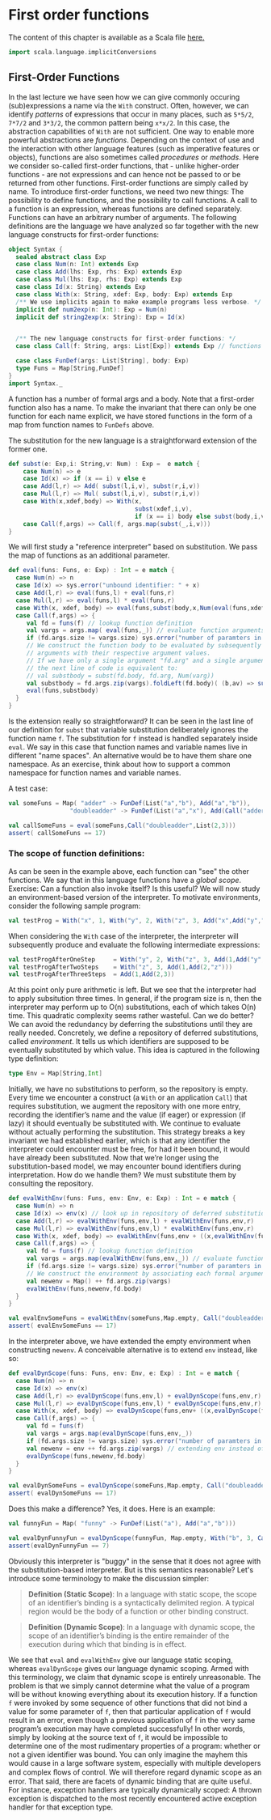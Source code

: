 # First order functions

The content of this chapter is available as a Scala file [here.](./first-order-functions.scala)

```scala mdoc:invisible
import scala.language.implicitConversions
```

## First-Order Functions

In the last lecture we have seen how we can give commonly occuring (sub)expressions a name via the `With` construct. Often, however,
we can identify _patterns_ of expressions that occur in many places, such as ``5*5/2``, ``7*7/2`` and ``3*3/2``, the common pattern
being ``x*x/2``. In this case, the abstraction capabilities of `With` are not sufficient.
One way to enable more powerful abstractions are _functions_. Depending on the context of use and the interaction with other language
features (such as imperative features or objects), functions are also sometimes called _procedures_ or _methods_.
Here we consider so-called first-order functions, that - unlike higher-order functions - are not expressions and can hence not be passed
to or be returned from other functions. First-order functions are simply called by name.
To introduce first-order functions, we need two new things: The possibility to define functions, and the possibility to call functions.
A call to a function is an expression, whereas functions are defined separately. Functions can have an arbitrary number of arguments.
The following definitions are the language we have analyzed so far together with the new language constructs for first-order functions:

```scala mdoc
object Syntax {
  sealed abstract class Exp
  case class Num(n: Int) extends Exp
  case class Add(lhs: Exp, rhs: Exp) extends Exp
  case class Mul(lhs: Exp, rhs: Exp) extends Exp
  case class Id(x: String) extends Exp
  case class With(x: String, xdef: Exp, body: Exp) extends Exp
  /** We use implicits again to make example programs less verbose. */
  implicit def num2exp(n: Int): Exp = Num(n)
  implicit def string2exp(x: String): Exp = Id(x)


  /** The new language constructs for first-order functions: */
  case class Call(f: String, args: List[Exp]) extends Exp // functions are called by name

  case class FunDef(args: List[String], body: Exp)
  type Funs = Map[String,FunDef]
}
import Syntax._
```

A function has a number of formal args and a body. Note that a first-order function also
has a name. To make the invariant that there can only be one function for each
name explicit, we have stored functions in the form of a map from function names to
`FunDefs` above.

The substitution for the new language is a straightforward extension of the former one.

```scala mdoc
def subst(e: Exp,i: String,v: Num) : Exp =  e match {
    case Num(n) => e
    case Id(x) => if (x == i) v else e
    case Add(l,r) => Add( subst(l,i,v), subst(r,i,v))
    case Mul(l,r) => Mul( subst(l,i,v), subst(r,i,v))
    case With(x,xdef,body) => With(x,
                                   subst(xdef,i,v),
                                   if (x == i) body else subst(body,i,v))
    case Call(f,args) => Call(f, args.map(subst(_,i,v)))
}
```

We will first study a "reference interpreter" based on substitution.
We pass the map of functions as an additional parameter.

```scala mdoc
def eval(funs: Funs, e: Exp) : Int = e match {
  case Num(n) => n
  case Id(x) => sys.error("unbound identifier: " + x)
  case Add(l,r) => eval(funs,l) + eval(funs,r)
  case Mul(l,r) => eval(funs,l) * eval(funs,r)
  case With(x, xdef, body) => eval(funs,subst(body,x,Num(eval(funs,xdef))))
  case Call(f,args) => {
     val fd = funs(f) // lookup function definition
     val vargs = args.map( eval(funs,_)) // evaluate function arguments
     if (fd.args.size != vargs.size) sys.error("number of paramters in call to " + f + " does not match")
     // We construct the function body to be evaluated by subsequently substituting all formal
     // arguments with their respective argument values.
     // If we have only a single argument "fd.arg" and a single argument value "varg",
     // the next line of code is equivalent to:
     // val substbody = subst(fd.body, fd.arg, Num(varg))
     val substbody = fd.args.zip(vargs).foldLeft(fd.body)( (b,av) => subst(b,av._1,Num(av._2)) )
     eval(funs,substbody)
  }
}
```

Is the extension really so straightforward?  It can be seen in the last line of our
definition for ``subst`` that variable substitution deliberately ignores the function
name ``f``. The substitution for ``f`` instead is handled separately inside ``eval``.
We say in this case that function names and variable names live in different "name spaces".
An alternative would be to have them share one namespace. As an exercise, think about how
to support a common namespace for function names and variable names.

A test case:

```scala mdoc:silent
val someFuns = Map( "adder" -> FunDef(List("a","b"), Add("a","b")),
                 "doubleadder" -> FunDef(List("a","x"), Add(Call("adder", List("a",5)),Call("adder", List("x",7)))))
```

```scala mdoc
val callSomeFuns = eval(someFuns,Call("doubleadder",List(2,3)))
assert( callSomeFuns == 17)
```


### The scope of function definitions:

As can be seen in the example above, each function can "see" the other functions. We say that in this language functions have a _global scope_.
Exercise: Can a function also invoke itself? Is this useful?
We will now study an environment-based version of the interpreter. To motivate environments, consider the following sample program:

```scala mdoc:silent
val testProg = With("x", 1, With("y", 2, With("z", 3, Add("x",Add("y","z")))))
```

When considering the ``With`` case of the interpreter, the interpreter will subsequently produce and evaluate the following intermediate expressions:

```scala mdoc:silent
val testProgAfterOneStep     = With("y", 2, With("z", 3, Add(1,Add("y","z"))))
val testProgAfterTwoSteps    = With("z", 3, Add(1,Add(2,"z")))
val testProgAfterThreeSteps  = Add(1,Add(2,3))
```

At this point only pure arithmetic is left. But we see that the interpreter had to apply subsitution three times. In general, if the
program size is n, then the interpreter may perform up to O(n) substitutions, each of which takes O(n) time. This quadratic complexity
seems rather wasteful. Can we do better?
We can avoid the redundancy by deferring the substitutions until they are really needed. Concretely, we define a repository of deferred
substitutions, called _environment_. It tells us which identifiers are supposed to be eventually substituted by which value. This idea
is captured in the following type definition:

```scala mdoc
type Env = Map[String,Int]
```

Initially, we have no substitutions to perform, so the repository is empty. Every time we encounter a construct (a `With` or an application `Call`)
that requires substitution, we augment the repository with one more entry, recording the identifier’s name and the value (if eager) or
expression (if lazy) it should eventually be substituted with. We continue to evaluate without actually performing the substitution.
This strategy breaks a key invariant we had established earlier, which is that any identifier the interpreter could encounter must be
free, for had it been bound, it would have already been substituted.  Now that we’re longer using the substitution-based model, we may
encounter bound identifiers during interpretation.  How do we handle them?  We must substitute them by consulting the repository.

```scala mdoc
def evalWithEnv(funs: Funs, env: Env, e: Exp) : Int = e match {
  case Num(n) => n
  case Id(x) => env(x) // look up in repository of deferred substitutions
  case Add(l,r) => evalWithEnv(funs,env,l) + evalWithEnv(funs,env,r)
  case Mul(l,r) => evalWithEnv(funs,env,l) * evalWithEnv(funs,env,r)
  case With(x, xdef, body) => evalWithEnv(funs,env + ((x,evalWithEnv(funs,env,xdef))),body)
  case Call(f,args) => {
     val fd = funs(f) // lookup function definition
     val vargs = args.map(evalWithEnv(funs,env,_)) // evaluate function arguments
     if (fd.args.size != vargs.size) sys.error("number of paramters in call to " + f + " does not match")
     // We construct the environment by associating each formal argument to its actual value
     val newenv = Map() ++ fd.args.zip(vargs)
     evalWithEnv(funs,newenv,fd.body)
  }
}

val evalEnvSomeFuns = evalWithEnv(someFuns,Map.empty, Call("doubleadder",List(2,3)))
assert( evalEnvSomeFuns == 17)
```

In the interpreter above, we have extended the empty environment when constructing ``newenv``. A conceivable alternative is to
extend ``env`` instead, like so:

```scala mdoc
def evalDynScope(funs: Funs, env: Env, e: Exp) : Int = e match {
  case Num(n) => n
  case Id(x) => env(x)
  case Add(l,r) => evalDynScope(funs,env,l) + evalDynScope(funs,env,r)
  case Mul(l,r) => evalDynScope(funs,env,l) * evalDynScope(funs,env,r)
  case With(x, xdef, body) => evalDynScope(funs,env+ ((x,evalDynScope(funs,env,xdef))),body)
  case Call(f,args) => {
     val fd = funs(f)
     val vargs = args.map(evalDynScope(funs,env,_))
     if (fd.args.size != vargs.size) sys.error("number of paramters in call to "+ f + " does not match")
     val newenv = env ++ fd.args.zip(vargs) // extending env instead of Map() !!
     evalDynScope(funs,newenv,fd.body)
  }
}

val evalDynSomeFuns = evalDynScope(someFuns,Map.empty, Call("doubleadder",List(2,3)))
assert( evalDynSomeFuns == 17)
```

Does this make a difference? Yes, it does. Here is an example:

```scala mdoc:silent
val funnyFun = Map( "funny" -> FunDef(List("a"), Add("a","b")))
```

```scala mdoc
val evalDynFunnyFun = evalDynScope(funnyFun, Map.empty, With("b", 3, Call("funny",List(4))))
assert(evalDynFunnyFun == 7)
```

Obviously this interpreter is "buggy" in the sense that it does not agree with the substitution-based interpreter. But is this semantics reasonable?
Let's introduce some terminology to make the discussion simpler:

> **Definition (Static Scope)**:
> In a language with static scope, the scope of an identifier’s binding is a syntactically delimited region.
> A typical region would be the body of a function or other binding construct.

> **Definition (Dynamic Scope)**: In a language with dynamic scope, the scope of an identifier’s binding is the entire remainder of the
> execution during which that binding is in effect.


We see that ``eval`` and ``evalWithEnv`` give our language static scoping, whereas `evalDynScope` gives our language dynamic scoping.
Armed with this terminology, we claim that dynamic scope is entirely unreasonable. The problem is that we simply cannot determine what
the value of a program will be without knowing everything about its execution history. If a function `f` were invoked by some
sequence of other functions that did not bind a value for some parameter of `f`, then that particular application of `f` would result in an error, even though a
previous application of `f` in the very same program’s execution may have completed successfully! In other words, simply by looking at the
source text of `f`, it would be impossible to determine one of the most rudimentary properties of a program: whether or not a given
identifier was bound. You can only imagine the mayhem this would cause in a large software system, especially with multiple developers
and complex ﬂows of control. We will therefore regard dynamic scope as an error. That said, there are facets of dynamic binding
that are quite useful. For instance, exception handlers are typically dynamically scoped: A thrown exception is dispatched to the
most recently encountered active exception handler for that exception type. 
